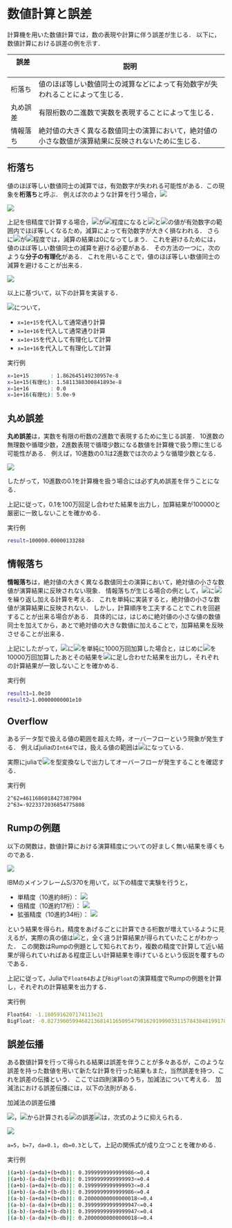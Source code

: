 # 数値計算と誤差
計算機を用いた数値計算では，数の表現や計算に伴う誤差が生じる．
以下に，数値計算における誤差の例を示す．

|&nbsp;  誤差 &nbsp;&nbsp;&nbsp;&nbsp;&nbsp;&nbsp;| 説明                                                                                                 |
|---------|------------------------------------------------------------------------------------------------------|
| 桁落ち   | 値のほぼ等しい数値同士の減算などによって有効数字が失われることによって生じる．                       |
| 丸め誤差| 有限桁数の二進数で実数を表現することによって生じる．                                                 |
| 情報落ち | 絶対値の大きく異なる数値同士の演算において，絶対値の小さな数値が演算結果に反映されないために生じる． |

## 桁落ち
値のほぼ等しい数値同士の減算では，有効数字が失われる可能性がある．この現象を**桁落ち**と呼ぶ．
例えば次のような計算を行う場合，<img src="https://latex.codecogs.com/gif.latex?x">

<img src="https://latex.codecogs.com/gif.latex?\sqrt{x+1}-\sqrt{x}">

上記を倍精度で計算する場合，<img src="https://latex.codecogs.com/gif.latex?x">が<img src="https://latex.codecogs.com/gif.latex?10^{15}">程度になると<img src="https://latex.codecogs.com/gif.latex?\sqrt{x+1}">と<img src="https://latex.codecogs.com/gif.latex?\sqrt{x}">の値が有効数字の範囲内でほぼ等しくなるため，減算によって有効数字が大きく損なわれる．
さらに<img src="https://latex.codecogs.com/gif.latex?x">が<img src="https://latex.codecogs.com/gif.latex?10^{16}">程度では，減算の結果は0になってしまう．
これを避けるためには，値のほぼ等しい数値同士の減算を避ける必要がある．
その方法の一つに，次のような**分子の有理化**がある．
これを用いることで，値のほぼ等しい数値同士の減算を避けることが出来る．

<img src="https://latex.codecogs.com/gif.latex?\sqrt{x+1}-\sqrt{x}=(\sqrt{x+1}-\sqrt{x})\frac{\sqrt{x+1}+\sqrt{x}}{\sqrt{x+1}+\sqrt{x}}\\=\frac{1}{\sqrt{x+1}+\sqrt{x}}">

以上に基づいて，以下の計算を実装する．

<img src="https://latex.codecogs.com/gif.latex?\sqrt{x+1}-\sqrt{x}">について，

* ```x=1e+15```を代入して通常通り計算
* ```x=1e+16```を代入して通常通り計算
* ```x=1e+15```を代入して有理化して計算
* ```x=1e+16```を代入して有理化して計算

実行例
```bash
x=1e+15       : 1.862645149230957e-8
x=1e+15(有理化): 1.5811388300841893e-8
x=1e+16       : 0.0
x=1e+16(有理化): 5.0e-9
```

## 丸め誤差
**丸め誤差**は，実数を有限の桁数の2進数で表現するために生じる誤差．
10進数の無理数や循環少数，2進数表現で循環少数になる数値を計算機で扱う際に生じる可能性がある．
例えば，10進数の0.1は2進数では次のような循環少数となる．

<img src="https://latex.codecogs.com/gif.latex?(0.1)_{10}=(0.0001100110011\cdots)_2">

したがって，10進数の0.1を計算機を扱う場合には必ず丸め誤差を伴うことになる．

上記に従って，0.1を100万回足し合わせた結果を出力し，加算結果が100000と厳密に一致しないことを確かめる．

実行例
```bash
result=100000.00000133288
```

## 情報落ち
**情報落ち**は，絶対値の大きく異なる数値同士の演算において，絶対値の小さな数値が演算結果に反映されない現象．
情報落ちが生じる場合の例として，<img src="https://latex.codecogs.com/gif.latex?10^{10}">に<img src="https://latex.codecogs.com/gif.latex?10^{-8}">を繰り返し加える計算を考える．
これを単純に実装すると，絶対値の小さな数値が演算結果に反映されない．
しかし，計算順序を工夫することでこれを回避することが出来る場合がある．
具体的には，はじめに絶対値の小さな値の数値同士を加えてから，あとで絶対値の大きな数値に加えることで，加算結果を反映させることが出来る．

上記にしたがって，<img src="https://latex.codecogs.com/gif.latex?10^{10}">に<img src="https://latex.codecogs.com/gif.latex?10^{-8}">を単純に1000万回加算した場合と，はじめに<img src="https://latex.codecogs.com/gif.latex?10^{-8}">を10000万回加算したあとその結果を<img src="https://latex.codecogs.com/gif.latex?10^{10}">に足し合わせた結果を出力し，それぞれの計算結果が一致しないことを確かめる．

実行例
```bash
result1=1.0e10
result2=1.00000000001e10
```

## Overflow
あるデータ型で扱える値の範囲を超えた時，オーバーフローという現象が発生する．
例えばjuliaの```Int64```では，扱える値の範囲は<img src="https://latex.codecogs.com/gif.latex?-2^63\sim{2^63-1}">になっている．

実際にjuliaで<img src="https://latex.codecogs.com/gif.latex?2^63">を型変換なしで出力してオーバーフローが発生することを確認する．

実行例
```bash
2^62=4611686018427387904
2^63=-9223372036854775808
```


## Rumpの例題
以下の関数は，数値計算における演算精度についての好ましく無い結果を導くものである．

<img src="https://latex.codecogs.com/gif.latex?f(a,b)=333.75b^6+a^2(11a^2b^2-b^6-121b^4-2)+5.5b^8+\frac{a}{2b}">

IBMのメインフレームS/370を用いて，以下の精度で実験を行うと，
* 単精度（10進約8桁）： <img src="https://latex.codecogs.com/gif.latex?1.172603\dots">
* 倍精度（10進約17桁）： <img src="https://latex.codecogs.com/gif.latex?1.1726039400531\dots">
* 拡張精度（10進約34桁）： <img src="https://latex.codecogs.com/gif.latex?1.172603940053178\dots">

という結果を得られ，精度をあげるごとに計算できる桁数が増えているように見えるが，実際の真の値は<img src="https://latex.codecogs.com/gif.latex?f(a,b)=-0.82739605\dots">と，全く違う計算結果が得られていたことがわかった．
この関数はRumpの例題として知られており，複数の精度で計算して近い結果が得られていればある程度正しい計算結果を導けているという仮説を覆すものである．

上記に従って，Juliaで```Float64```および```BigFloat```の演算精度でRumpの例題を計算し，それぞれの計算結果を出力する．

実行例

```bash
Float64: -1.1805916207174113e21
BigFloat: -0.8273960599468213681411650954798162919990331157843848199178148416727096930142628
```

## 誤差伝播
ある数値計算を行って得られる結果は誤差を伴うことが多々あるが，このような誤差を持った数値を用いて新たな計算を行った結果もまた，当然誤差を持つ．これを誤差の伝播という．
ここでは四則演算のうち，加減法について考える．
加減法における誤差伝播には，以下の法則がある．

加減法の誤差伝播

<img src="https://latex.codecogs.com/gif.latex?A:a\pm\delta{a}">，<img src="https://latex.codecogs.com/gif.latex?B:b\pm\delta{b}">から計算される<img src="https://latex.codecogs.com/gif.latex?C=A\pm{B}">の誤差<img src="https://latex.codecogs.com/gif.latex?\delta{c}">は，次式のように抑えられる．

<img src="https://latex.codecogs.com/gif.latex?\delta{c}\leq{\delta{a}+\delta{b}}">

```a=5```，```b=7```，```da=0.1```，```db=0.3```として，上記の関係式が成り立つことを確かめる．

実行例

```bash
|(a+b)-(a+da)+(b+db)|: 0.3999999999999986<=0.4
|(a+b)-(a-da)+(b+db)|: 0.1999999999999993<=0.4
|(a+b)-(a+da)+(b-db)|: 0.1999999999999993<=0.4
|(a+b)-(a-da)+(b-db)|: 0.3999999999999986<=0.4
|(a-b)-(a+da)+(b+db)|: 0.20000000000000018<=0.4
|(a-b)-(a-da)+(b+db)|: 0.39999999999999947<=0.4
|(a-b)-(a+da)+(b-db)|: 0.39999999999999947<=0.4
|(a-b)-(a-da)+(b-db)|: 0.20000000000000018<=0.4
```
